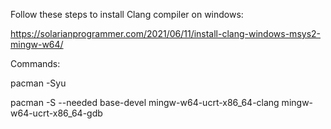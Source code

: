 Follow these steps to install Clang compiler on windows:

https://solarianprogrammer.com/2021/06/11/install-clang-windows-msys2-mingw-w64/


Commands:

pacman -Syu  

pacman -S --needed base-devel mingw-w64-ucrt-x86_64-clang mingw-w64-ucrt-x86_64-gdb  

